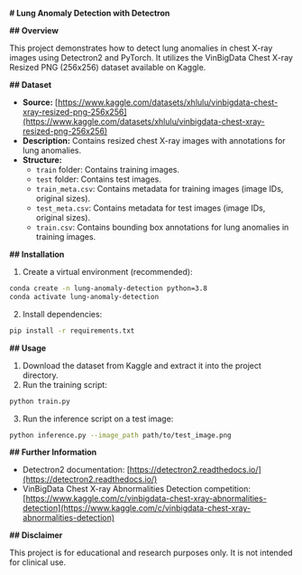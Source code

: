  **# Lung Anomaly Detection with Detectron**

**## Overview**

This project demonstrates how to detect lung anomalies in chest X-ray images using Detectron2 and PyTorch. It utilizes the VinBigData Chest X-ray Resized PNG (256x256) dataset available on Kaggle.

**## Dataset**

- **Source:** [https://www.kaggle.com/datasets/xhlulu/vinbigdata-chest-xray-resized-png-256x256](https://www.kaggle.com/datasets/xhlulu/vinbigdata-chest-xray-resized-png-256x256)
- **Description:** Contains resized chest X-ray images with annotations for lung anomalies.
- **Structure:**
    - `train` folder: Contains training images.
    - `test` folder: Contains test images.
    - `train_meta.csv`: Contains metadata for training images (image IDs, original sizes).
    - `test_meta.csv`: Contains metadata for test images (image IDs, original sizes).
    - `train.csv`: Contains bounding box annotations for lung anomalies in training images.

**## Installation**

1. Create a virtual environment (recommended):
```bash
conda create -n lung-anomaly-detection python=3.8
conda activate lung-anomaly-detection
```
2. Install dependencies:
```bash
pip install -r requirements.txt
```

**## Usage**

1. Download the dataset from Kaggle and extract it into the project directory.
2. Run the training script:
```bash
python train.py
```
3. Run the inference script on a test image:
```bash
python inference.py --image_path path/to/test_image.png
```

**## Further Information**

- Detectron2 documentation: [https://detectron2.readthedocs.io/](https://detectron2.readthedocs.io/)
- VinBigData Chest X-ray Abnormalities Detection competition: [https://www.kaggle.com/c/vinbigdata-chest-xray-abnormalities-detection](https://www.kaggle.com/c/vinbigdata-chest-xray-abnormalities-detection)

**## Disclaimer**

This project is for educational and research purposes only. It is not intended for clinical use.
